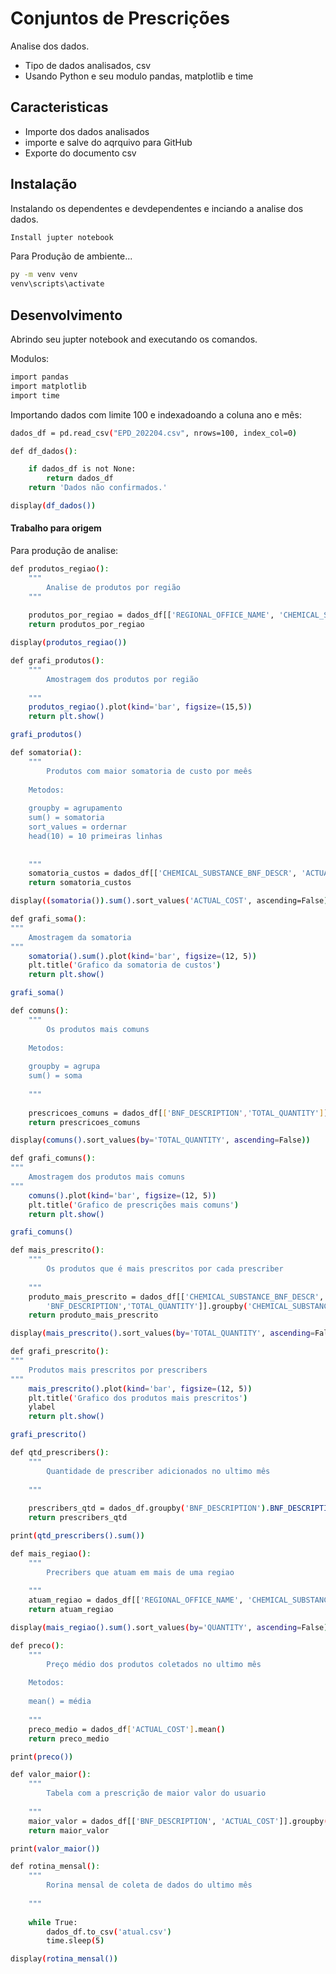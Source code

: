 # Conjuntos de Prescrições

Analise dos dados.

- Tipo de dados analisados, csv
- Usando Python e seu modulo pandas, matplotlib e time


## Caracteristicas

- Importe dos dados analisados
- importe e salve do aqrquivo para GitHub
- Exporte do documento csv

## Instalação

Instalando os dependentes e devdependentes e inciando a analise dos dados.

```sh
Install jupter notebook
```

Para Produção de ambiente...

```sh
py -m venv venv
venv\scripts\activate
```

## Desenvolvimento

Abrindo seu jupter notebook and executando os comandos.

Modulos:

```sh
import pandas
import matplotlib
import time
```

Importando dados com limite 100 e indexadoando a coluna ano e mês:

```sh
dados_df = pd.read_csv("EPD_202204.csv", nrows=100, index_col=0)
```

```sh
def df_dados():

    if dados_df is not None:         
        return dados_df
    return 'Dados não confirmados.'

display(df_dados())
```
#### Trabalho para origem

Para produção de analise:

```sh
def produtos_regiao():
    """
        Analise de produtos por região
    """
    
    produtos_por_regiao = dados_df[['REGIONAL_OFFICE_NAME', 'CHEMICAL_SUBSTANCE_BNF_DESCR', 'TOTAL_QUANTITY']].groupby(['REGIONAL_OFFICE_NAME', 'CHEMICAL_SUBSTANCE_BNF_DESCR']).sum()
    return produtos_por_regiao

display(produtos_regiao())
```

```sh
def grafi_produtos():
    """
        Amostragem dos produtos por região
    
    """
    produtos_regiao().plot(kind='bar', figsize=(15,5))
    return plt.show()

grafi_produtos()
```

```sh
def somatoria():
    """
        Produtos com maior somatoria de custo por meês
    
    Metodos:
    
    groupby = agrupamento
    sum() = somatoria
    sort_values = ordernar 
    head(10) = 10 primeiras linhas
    
    
    """
    somatoria_custos = dados_df[['CHEMICAL_SUBSTANCE_BNF_DESCR', 'ACTUAL_COST']].groupby('CHEMICAL_SUBSTANCE_BNF_DESCR')
    return somatoria_custos

display((somatoria()).sum().sort_values('ACTUAL_COST', ascending=False).head(10))
```

```sh
def grafi_soma():
"""
    Amostragem da somatoria
"""
    somatoria().sum().plot(kind='bar', figsize=(12, 5))
    plt.title('Grafico da somatoria de custos')
    return plt.show()

grafi_soma()
```

```sh
def comuns():
    """
        Os produtos mais comuns
        
    Metodos:
    
    groupby = agrupa
    sum() = soma 
    
    """
    
    prescricoes_comuns = dados_df[['BNF_DESCRIPTION','TOTAL_QUANTITY']].groupby('BNF_DESCRIPTION').sum()
    return prescricoes_comuns

display(comuns().sort_values(by='TOTAL_QUANTITY', ascending=False))
```

```sh
def grafi_comuns():
"""
    Amostragem dos produtos mais comuns
"""
    comuns().plot(kind='bar', figsize=(12, 5))
    plt.title('Grafico de prescrições mais comuns')
    return plt.show()

grafi_comuns()
```

```sh
def mais_prescrito():
    """
        Os produtos que é mais prescritos por cada prescriber
    
    """
    produto_mais_prescrito = dados_df[['CHEMICAL_SUBSTANCE_BNF_DESCR', 
        'BNF_DESCRIPTION','TOTAL_QUANTITY']].groupby('CHEMICAL_SUBSTANCE_BNF_DESCR').sum()
    return produto_mais_prescrito

display(mais_prescrito().sort_values(by='TOTAL_QUANTITY', ascending=False))
```

```sh
def grafi_prescrito():
"""
    Produtos mais prescritos por prescribers
"""
    mais_prescrito().plot(kind='bar', figsize=(12, 5))
    plt.title('Grafico dos produtos mais prescritos')
    ylabel
    return plt.show()

grafi_prescrito()
```

```sh
def qtd_prescribers():
    """
        Quantidade de prescriber adicionados no ultimo mês
    
    """
    
    prescribers_qtd = dados_df.groupby('BNF_DESCRIPTION').BNF_DESCRIPTION.count()
    return prescribers_qtd

print(qtd_prescribers().sum())
```

```sh
def mais_regiao():
    """
        Precribers que atuam em mais de uma regiao
    
    """
    atuam_regiao = dados_df[['REGIONAL_OFFICE_NAME', 'CHEMICAL_SUBSTANCE_BNF_DESCR', 'QUANTITY']].groupby(['REGIONAL_OFFICE_NAME', 'QUANTITY'])
    return atuam_regiao

display(mais_regiao().sum().sort_values(by='QUANTITY', ascending=False))
```

```sh
def preco():
    """
        Preço médio dos produtos coletados no ultimo mês
        
    Metodos:
    
    mean() = média
    
    """
    preco_medio = dados_df['ACTUAL_COST'].mean()
    return preco_medio

print(preco())
```

```sh
def valor_maior():
    """
        Tabela com a prescrição de maior valor do usuario
    
    """
    maior_valor = dados_df[['BNF_DESCRIPTION', 'ACTUAL_COST']].groupby('BNF_DESCRIPTION').sum().max()
    return maior_valor

print(valor_maior())
```

```sh
def rotina_mensal():
    """
        Rorina mensal de coleta de dados do ultimo mês
    
    """
    
    while True:
        dados_df.to_csv('atual.csv')
        time.sleep(5)

display(rotina_mensal())
```
